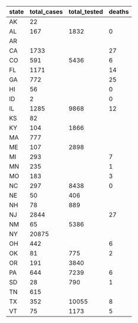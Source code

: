 state | total_cases | total_tested | deaths
--- | --- | --- | ---
AK | 22 |  | 
AL | 167 | 1832 | 0
AR |  |  | 
CA | 1733 |  | 27
CO | 591 | 5436 | 6
FL | 1171 |  | 14
GA | 772 |  | 25
HI | 56 |  | 0
ID | 2 |  | 0
IL | 1285 | 9868 | 12
KS | 82 |  | 
KY | 104 | 1866 | 
MA | 777 |  | 
ME | 107 | 2898 | 
MI | 293 |  | 7
MN | 235 |  | 1
MO | 183 |  | 3
NC | 297 | 8438 | 0
NE | 50 | 406 | 
NH | 78 | 889 | 
NJ | 2844 |  | 27
NM | 65 | 5386 | 
NY | 20875 |  | 
OH | 442 |  | 6
OK | 81 | 775 | 2
OR | 191 | 3840 | 
PA | 644 | 7239 | 6
SD | 28 | 790 | 1
TN | 615 |  | 
TX | 352 | 10055 | 8
VT | 75 | 1173 | 5

